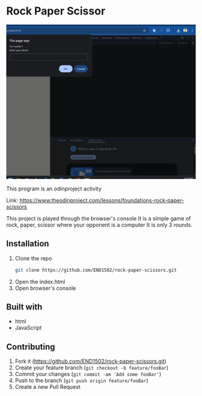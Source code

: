 # Rock Paper Scissor

![rock-paper-scissor](./rockpaperscissor.gif)

This program is an odinproject activity

Link: https://www.theodinproject.com/lessons/foundations-rock-paper-scissors

This project is played through the browser's console
It is a simple game of rock, paper, scissor where your opponent is a computer
It is only 3 rounds.

## Installation
1. Clone the repo
    ```sh
   git clone https://github.com/END1502/rock-paper-scissors.git
   ```
2. Open the index.html
3. Open browser's console

## Built with
* html
* JavaScript

## Contributing

1. Fork it (<https://github.com/END1502/rock-paper-scissors.git>)
2. Create your feature branch (`git checkout -b feature/fooBar`)
3. Commit your changes (`git commit -am 'Add some fooBar'`)
4. Push to the branch (`git push origin feature/fooBar`)
5. Create a new Pull Request
